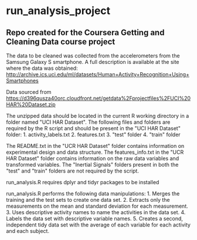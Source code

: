 # run_analysis_project
## Repo created for the Coursera Getting and Cleaning Data course project

The data to be cleaned was collected from the accelerometers from the Samsung Galaxy S smartphone. A full description is available at the site where the data was obtained:
http://archive.ics.uci.edu/ml/datasets/Human+Activity+Recognition+Using+Smartphones

Data sourced from https://d396qusza40orc.cloudfront.net/getdata%2Fprojectfiles%2FUCI%20HAR%20Dataset.zip

The unzipped data should be located in the current R working directory in a folder named "UCI HAR Dataset".
The following files and folders are required by the R script and should be present in the "UCI HAR Dataset" folder:
	1. activity_labels.txt
	2. features.txt
	3. "test" folder
	4. "train" folder

The README.txt in the "UCR HAR Dataset" folder contains information on experimental design and data structure.
The features_info.txt in the "UCR HAR Dataset" folder contains information on the raw data variables and transformed variables.
The "Inertial Signals" folders present in both the "test" and "train" folders are not required by the script.

run_analysis.R requires dplyr and tidyr packages to be installed

run_analysis.R performs the following data manipulations:
	1. Merges the training and the test sets to create one data set.
	2. Extracts only the measurements on the mean and standard deviation for each measurement. 
	3. Uses descriptive activity names to name the activities in the data set.
	4. Labels the data set with descriptive variable names. 
	5. Creates a second, independent tidy data set with the average of each variable for each activity and each subject.


